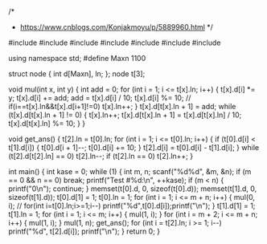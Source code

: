 /*
 * https://www.cnblogs.com/Konjakmoyu/p/5889960.html
 */

#include<cstdio>
#include<cstdlib>
#include<cstring>
#include<iostream>
#include<algorithm>
#include<queue>
#include<cmath>

using namespace std;
#define Maxn 1100

struct node {
    int d[Maxn], ln;
};
node t[3];

void mul(int x, int y) {
    int add = 0;
    for (int i = 1; i <= t[x].ln; i++) {
        t[x].d[i] *= y;
        t[x].d[i] += add;
        add = t[x].d[i] / 10;
        t[x].d[i] %= 10;
        // if(i==t[x].ln&&t[x].d[i+1]!=0) t[x].ln++;
    }
    t[x].d[t[x].ln + 1] = add;
    while (t[x].d[t[x].ln + 1] != 0) {
        t[x].ln++;
        t[x].d[t[x].ln + 1] = t[x].d[t[x].ln] / 10;
        t[x].d[t[x].ln] %= 10;
    }
}

void get_ans() {
    t[2].ln = t[0].ln;
    for (int i = 1; i <= t[0].ln; i++) {
        if (t[0].d[i] < t[1].d[i]) {
            t[0].d[i + 1]--;
            t[0].d[i] += 10;
        }
        t[2].d[i] = t[0].d[i] - t[1].d[i];
    }
    while (t[2].d[t[2].ln] == 0) 
        t[2].ln--;
    if (t[2].ln == 0) t[2].ln++;
}

int main() {
    int kase = 0;
    while (1) {
        int m, n;
        scanf("%d%d", &m, &n);
        if (m == 0 && n == 0) 
            break;
        printf("Test #%d:\n", ++kase);
        if (m < n) {
            printf("0\n");
            continue;
        }
        memset(t[0].d, 0, sizeof(t[0].d));
        memset(t[1].d, 0, sizeof(t[1].d));
        t[0].d[1] = 1;
        t[0].ln = 1;
        for (int i = 1; i <= m + n; i++) {
            mul(0, i);
            // for(int i=t[0].ln;i>=1;i--) printf("%d",t[0].d[i]);printf("\n");
        }
        t[1].d[1] = 1;
        t[1].ln = 1;
        for (int i = 1; i <= m; i++) {
            mul(1, i);
        }
        for (int i = m + 2; i <= m + n; i++) {
            mul(1, i);
        }
        mul(1, n);
        get_ans();
        for (int i = t[2].ln; i >= 1; i--) 
            printf("%d", t[2].d[i]);
        printf("\n");
    }
    return 0;
}
